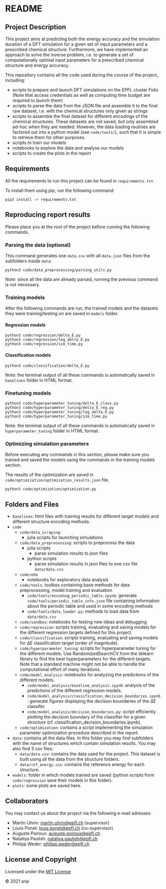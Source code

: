# README

## Project Description

This project aims at predicting both the energy accuracy and the simulation duration of a DFT simulation for a given set of input parameters and a prescribed chemical structure. Furthermore, we have implemented an approach to solve the inverse problem, i.e. to generate a set of computationally optimal input parameters for a prescribed chemical structure and energy accuracy.

This repository contains all the code used during the course of the project, including:

- scripts to prepare and launch DFT simulations on the EPFL cluster Fidis (Note that access credentials as well as computing time budget are required to launch them)
- scripts to parse the data from the JSON file and assemble it to the final raw dataset, i.e. with the chemical structures only given as strings
- scripts to assemble the final dataset for different encodings of the chemical structures. These datasets are not saved, but only assembled ad-hoc when they are needed. However, the data loading routines are factored out into a python model (see `code/tools/`), such that it is simple to retrieve them for other purposes.
- scripts to train our models
- notebooks to explore the data and analyse our models
- scripts to create the plots in the report

## Requirements

All the requirements to run this project can be found in `requirements.txt`.

To install them using pip, run the following command:

    pip3 install -r requirements.txt

## Reproducing report results

Please place you at the root of the project before running the following commands.

### Parsing the data (optional)

This command generates one `data.csv` with all `data.json` files from the subfolders inside `data`:

    python3 code/data_preprocessing/parsing_utils.py

Note: since all the data are already parsed, running the previous command is not necessary.

### Training models

After the following commands are run, the trained models and the datasets they were training/testing on are saved in `models` folder.

#### Regression models

    python3 code/regression/delta_E.py
    python3 code/regression/log_delta_E.py
    python3 code/regression/sim_time.py

#### Classification models

    python3 code/classification/delta_E.py

Note: the terminal output of all these commands is automatically saved in `baselines` folder in HTML format.

### Finetuning models

    python3 code/hyperparameter_tuning/delta_E_class.py
    python3 code/hyperparameter_tuning/delta_E_reg.py
    python3 code/hyperparameter_tuning/log_delta_E.py
    python3 code/hyperparameter_tuning/sim_time.py

Note: the terminal output of all these commands is automatically saved in `hyperparameter_tuning` folder in HTML format.

### Optimizing simulation parameters

Before executing any commands in this section, please make sure you trained and saved the models using the commands in the training models section.

The results of the optimization are saved in `code/optimization/optimization_results.json` file.

    python3 code/optimization/optimization.py

## Folders and Files

- `baselines`: html files with training results for different target models and different structure encoding methods.
- `code`
  - `code/data_scraping`:
    - julia scripts for launching simulations
  - `code/data_preprocessing`: scripts to preprocess the data
    - julia scripts
      - parse simulation results to json files
    - python scripts
      - parse simulation results in json files to one csv file `data/data.csv`
  - `code/eda`
    - notebooks for exploratory data analysis
  - `code/tools`: toolbox containing base methods for data preprocessing, model training and evaluation
    - `code/tools/encoding_periodic_table.ipynb`: generate `code/tools/periodic_table_info.json` file containing information about the periodic table and used in some encoding methods
    - `code/tools/data_loader.py`: methods to load data from `data/data.csv`
  - `code/sandbox`: notebooks for testing new ideas and debugging
  - `code/regression`: scripts training, evaluating and saving models for the different regression targets defined for this project.
  - `code/classification`: scripts training, evaluating and saving models for $\Delta E$ classification target (order of magnitude).
  - `code/hyperparameter_tuning`: scripts for hyperparameter tuning for the different models. Use RandomizedSearchCV from the sklearn library to find the best hyperparameters for the different targets. Note that a standard machine might not be able to handle the computational effort of many iterations.
  - `code/model_analysis`: notebooks for analyzing the predictions of the different models.
    - `code/model_analysis/baseline_analysis.ipynb`: analysis of the predictions of the different regression models.
    - `code/model_analysis/classification_decision_boundaries.ipynb`: generate figures displaying the decision boundaries of the $\Delta E$ classifer.
    - `code/model_analysis/decision_boundaries.py`: script efficiently plotting the decision boundary of the classifier for a given structure (cf. classification_decision_boundaries.ipynb).
  - `code/optimization`: contains a script implementing the simulation parameter optimization procedure described in the report.
- `data`: contains all the data files. In this folder you may find subfolders with the name of structures which contain simulation results. You may also find 3 csv files:
  - `data/data.csv`: contains the data used for the project. This dataset is built using all the data from the structure folders.
  - `data/ref_energy.csv`: contains the reference energy for each structure.
- `models`: folder in which models trained are saved (python scripts from `code/regression` save their models in this folder).
- `plots`: some plots are saved here.

## Collaborators

You may contact us about the project via the following e-mail adresses:

- Martin Uhrin: martin.uhrin@epfl.ch (supervisor)
- Louis Ponet: louis.ponet@epfl.ch (co-supervisor)
- Auguste Poiroux: auguste.poiroux@epfl.ch
- Nataliya Paulish: nataliya.paulish@epfl.ch
- Philipp Weder: philipp.weder@epfl.ch

## License and Copyright

Licensed under the [MIT License](LICENSE)

© 2021 anp

